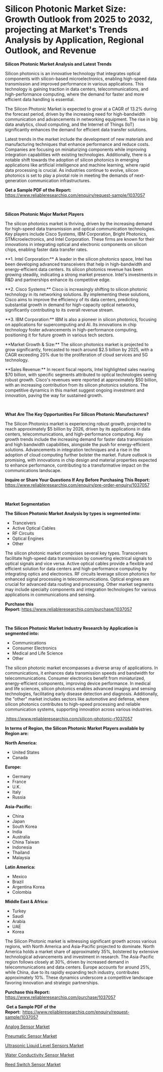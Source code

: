 <p><h1>Silicon Photonic Market Size: Growth Outlook from 2025 to 2032, projecting at Market's Trends Analysis by Application, Regional Outlook, and Revenue</h1></p><p><strong>Silicon Photonic Market Analysis and Latest Trends</strong></p>
<p><p>Silicon photonics is an innovative technology that integrates optical components with silicon-based microelectronics, enabling high-speed data transmission and improved performance in various applications. This technology is gaining traction in data centers, telecommunications, and high-performance computing, where the demand for faster and more efficient data handling is essential. </p><p>The Silicon Photonic Market is expected to grow at a CAGR of 13.2% during the forecast period, driven by the increasing need for high-bandwidth communication and advancements in networking equipment. The rise in big data analytics, cloud computing, and the Internet of Things (IoT) significantly enhances the demand for efficient data transfer solutions. </p><p>Latest trends in the market include the development of new materials and manufacturing techniques that enhance performance and reduce costs. Companies are focusing on miniaturizing components while improving integration capabilities with existing technologies. Additionally, there is a notable shift towards the adoption of silicon photonics in emerging applications like artificial intelligence and machine learning, where rapid data processing is crucial. As industries continue to evolve, silicon photonics is set to play a pivotal role in meeting the demands of next-generation communication infrastructures.</p></p>
<p><strong>Get a Sample PDF of the Report:&nbsp;</strong> <a href="https://www.reliableresearchiq.com/enquiry/request-sample/1037057?utm_campaign=1877&utm_medium=2&utm_source=Github&utm_content=ia&utm_term=06042025&utm_id=silicon-photonic">https://www.reliableresearchiq.com/enquiry/request-sample/1037057</a></p>
<p>&nbsp;</p>
<p><strong>Silicon Photonic Major Market Players</strong></p>
<p><p>The silicon photonics market is thriving, driven by the increasing demand for high-speed data transmission and optical communication technologies. Key players include Cisco Systems, IBM Corporation, Bright Photonics, STMicroelectronics, and Intel Corporation. These firms are known for their innovations in integrating optical and electronic components on silicon chips, enabling faster data transfer rates.</p><p>**1. Intel Corporation:** A leader in the silicon photonics space, Intel has been developing advanced transceivers that help in high-bandwidth and energy-efficient data centers. Its silicon photonics revenue has been growing steadily, indicating a strong market presence. Intel's investments in R&D and partnerships enhance its competitive edge.</p><p>**2. Cisco Systems:** Cisco is increasingly shifting to silicon photonic technology in its networking solutions. By implementing these solutions, Cisco aims to improve the efficiency of its data centers, predicting substantial growth in demand for high-capacity optical networks, significantly contributing to its overall revenue stream.</p><p>**3. IBM Corporation:** IBM is also a pioneer in silicon photonics, focusing on applications for supercomputing and AI. Its innovations in chip technology foster advancements in high-performance computing, positioning it for future growth in various tech sectors.</p><p>**Market Growth & Size:** The silicon photonics market is projected to grow significantly, forecasted to reach around $2.5 billion by 2025, with a CAGR exceeding 20% due to the proliferation of cloud services and 5G technology. </p><p>**Sales Revenue:** In recent fiscal reports, Intel highlighted sales nearing $70 billion, with specific segments attributed to optical technologies seeing robust growth. Cisco's revenues were reported at approximately $50 billion, with an increasing contribution from its silicon photonics solutions. The competitive dynamics in this market suggest ongoing investment and innovation, paving the way for sustained growth.</p></p>
<p>&nbsp;</p>
<p><strong>What Are The Key Opportunities For Silicon Photonic Manufacturers?</strong></p>
<p><p>The Silicon Photonics market is experiencing robust growth, projected to reach approximately $5 billion by 2026, driven by its applications in data centers, telecommunications, and high-performance computing. Key growth trends include the increasing demand for faster data transmission and high bandwidth capabilities, alongside the push for energy-efficient solutions. Advancements in integration techniques and a rise in the adoption of cloud computing further bolster the market. Future outlook is promising, with innovations in chip design and material properties expected to enhance performance, contributing to a transformative impact on the communications landscape.</p></p>
<p><strong>Inquire or Share Your Questions If Any Before Purchasing This Report:</strong> <a href="https://www.reliableresearchiq.com/enquiry/pre-order-enquiry/1037057?utm_campaign=1877&utm_medium=2&utm_source=Github&utm_content=ia&utm_term=06042025&utm_id=silicon-photonic">https://www.reliableresearchiq.com/enquiry/pre-order-enquiry/1037057</a></p>
<p>&nbsp;</p>
<p><strong>Market Segmentation</strong></p>
<p><strong>The Silicon Photonic Market Analysis by types is segmented into:</strong></p>
<p><ul><li>Tranceivers</li><li>Active Optical Cables</li><li>RF Circuits</li><li>Optical Engines</li><li>Other</li></ul></p>
<p><p>The silicon photonic market comprises several key types. Transceivers facilitate high-speed data transmission by converting electrical signals to optical signals and vice versa. Active optical cables provide a flexible and efficient solution for data centers and high-performance computing by integrating optics and electronics. RF circuits leverage silicon photonics for enhanced signal processing in telecommunications. Optical engines are crucial for advanced data routing and processing. Other market segments may include specialty components and integration technologies for various applications in communications and sensing.</p></p>
<p><strong>Purchase this Report:&nbsp;</strong><a href="https://www.reliableresearchiq.com/purchase/1037057?utm_campaign=1877&utm_medium=2&utm_source=Github&utm_content=ia&utm_term=06042025&utm_id=silicon-photonic">https://www.reliableresearchiq.com/purchase/1037057</a></p>
<p>&nbsp;</p>
<p><strong>The Silicon Photonic Market Industry Research by Application is segmented into:</strong></p>
<p><ul><li>Communications</li><li>Consumer Electronics</li><li>Medical and Life Science</li><li>Other</li></ul></p>
<p><p>The silicon photonic market encompasses a diverse array of applications. In communications, it enhances data transmission speeds and bandwidth for telecommunications. Consumer electronics benefit from miniaturized, energy-efficient components, improving device performance. In medical and life sciences, silicon photonics enables advanced imaging and sensing technologies, facilitating early disease detection and diagnosis. Additionally, the "other" market includes sectors like automotive and defense, where silicon photonics contributes to high-speed processing and reliable communication systems, supporting innovation across various industries.</p></p>
<p><a href="https://www.reliableresearchiq.com/silicon-photonic-r1037057?utm_campaign=1877&utm_medium=2&utm_source=Github&utm_content=ia&utm_term=06042025&utm_id=silicon-photonic">&nbsp;https://www.reliableresearchiq.com/silicon-photonic-r1037057</a></p>
<p><strong>In terms of Region, the Silicon Photonic Market Players available by Region are:</strong></p>
<p>
    <p> <strong> North America: </strong>
        <ul>
            <li>United States</li>
            <li>Canada</li>
        </ul>
        </p> 
    <p> <strong> Europe: </strong>
        <ul>
            <li>Germany</li>
            <li>France</li>
            <li>U.K.</li>
            <li>Italy</li>
            <li>Russia</li>
        </ul>
        </p> 
    <p> <strong> Asia-Pacific: </strong>
        <ul>
            <li>China</li>
            <li>Japan</li>
            <li>South Korea</li>
            <li>India</li>
            <li>Australia</li>
            <li>China Taiwan</li>
            <li>Indonesia</li>
            <li>Thailand</li>
            <li>Malaysia</li>
        </ul>
        </p> 
    <p> <strong> Latin America: </strong>
        <ul>
            <li>Mexico</li>
            <li>Brazil</li>
            <li>Argentina Korea</li>
            <li>Colombia</li>
        </ul>
        </p> 
    <p> <strong> Middle East & Africa: </strong>
        <ul>
            <li>Turkey</li>
            <li>Saudi</li>
            <li>Arabia</li>
            <li>UAE</li>
            <li>Korea</li>
        </ul>
    </p>
    </p>
<p><p>The Silicon Photonic market is witnessing significant growth across various regions, with North America and Asia-Pacific projected to dominate. North America holds a market share of approximately 35%, bolstered by extensive technological advancements and investment in research. The Asia-Pacific region follows closely at 30%, driven by increased demand in telecommunications and data centers. Europe accounts for around 25%, while China, due to its rapidly expanding tech industry, contributes approximately 10%. These dynamics underscore a competitive landscape favoring innovation and strategic partnerships.</p></p>
<p><strong>Purchase this Report: </strong><a href="https://www.reliableresearchiq.com/purchase/1037057?utm_campaign=1877&utm_medium=2&utm_source=Github&utm_content=ia&utm_term=06042025&utm_id=silicon-photonic">https://www.reliableresearchiq.com/purchase/1037057</a></p>
<p>&nbsp;<strong>Get a Sample PDF of the Report:&nbsp;&nbsp;</strong><a href="https://www.reliableresearchiq.com/enquiry/request-sample/1037057?utm_campaign=1877&utm_medium=2&utm_source=Github&utm_content=ia&utm_term=06042025&utm_id=silicon-photonic">https://www.reliableresearchiq.com/enquiry/request-sample/1037057</a></p>
<p><strong></strong></p>
<p><p><a href="https://github.com/yodhafirorae/Market-Research-Report-List-1/blob/main/analog-sensor-market.md?utm_campaign=1877&utm_medium=2&utm_source=Github&utm_content=ia&utm_term=06042025&utm_id=silicon-photonic">Analog Sensor Market</a></p><p><a href="https://github.com/kanetaerkid/Market-Research-Report-List-1/blob/main/pneumatic-sensor-market.md?utm_campaign=1877&utm_medium=2&utm_source=Github&utm_content=ia&utm_term=06042025&utm_id=silicon-photonic">Pneumatic Sensor Market</a></p><p><a href="https://github.com/madethkijori/Market-Research-Report-List-1/blob/main/ultrasonic-liquid-level-sensors-market.md?utm_campaign=1877&utm_medium=2&utm_source=Github&utm_content=ia&utm_term=06042025&utm_id=silicon-photonic">Ultrasonic Liquid Level Sensors Market</a></p><p><a href="https://github.com/busamoleankk/Market-Research-Report-List-1/blob/main/water-conductivity-sensor-market.md?utm_campaign=1877&utm_medium=2&utm_source=Github&utm_content=ia&utm_term=06042025&utm_id=silicon-photonic">Water Conductivity Sensor Market</a></p><p><a href="https://github.com/cayposshefin/Market-Research-Report-List-1/blob/main/reed-switch-sensor-market.md?utm_campaign=1877&utm_medium=2&utm_source=Github&utm_content=ia&utm_term=06042025&utm_id=silicon-photonic">Reed Switch Sensor Market</a></p></p>
